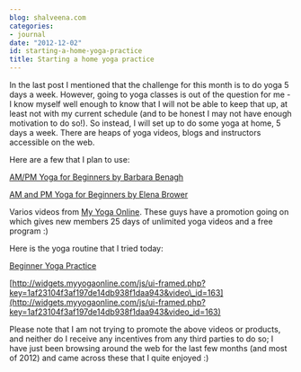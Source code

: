 ```yaml
---
blog: shalveena.com
categories:
- journal
date: "2012-12-02"
id: starting-a-home-yoga-practice
title: Starting a home yoga practice
---
```


In the last post I mentioned that the challenge for this month is to do yoga 5 days a week. However, going to yoga classes is out of the question for me - I know myself well enough to know that I will not be able to keep that up, at least not with my current schedule (and to be honest I may not have enough motivation to do so!). So instead, I will set up to do some yoga at home, 5 days a week. There are heaps of yoga videos, blogs and instructors accessible on the web.  

  

  

Here are a few that I plan to use:

  

[AM/PM Yoga for Beginners by Barbara Benagh](http://www.amazon.com/AM-Yoga-Beginners-Barbara-Benagh/dp/B000UUX2P0)

[AM and PM Yoga for Beginners by Elena Brower](http://www.amazon.com/Element-Am-PM-Yoga-Beginners/dp/B001AYWY68)

Varios videos from [My Yoga Online](http://www.myyogaonline.com/). These guys have a promotion going on which gives new members 25 days of unlimited yoga videos and a free program :) 

  

Here is the yoga routine that I tried today:

  

[Beginner Yoga Practice](http://www.myyogaonline.com/videos/beginner-yoga/beginner-yoga-practice)

[http://widgets.myyogaonline.com/js/ui-framed.php?key=1af23104f3af197de14db938f1daa943&video\_id=163](http://widgets.myyogaonline.com/js/ui-framed.php?key=1af23104f3af197de14db938f1daa943&video_id=163)

Please note that I am not trying to promote the above videos or products, and neither do I receive any incentives from any third parties to do so; I have just been browsing around the web for the last few months (and most of 2012) and came across these that I quite enjoyed :)
